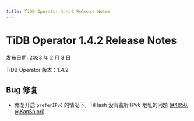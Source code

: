 ```yaml
---
title: TiDB Operator 1.4.2 Release Notes
---
```


# TiDB Operator 1.4.2 Release Notes

发布日期: 2023 年 2 月 3 日

TiDB Operator 版本：1.4.2

## Bug 修复

- 修复开启 `preferIPv6` 的情况下，TiFlash 没有监听 IPv6 地址的问题 ([#4850](https://github.com/pingcap/tidb-operator/pull/4850), [@KanShiori](https://github.com/KanShiori))
